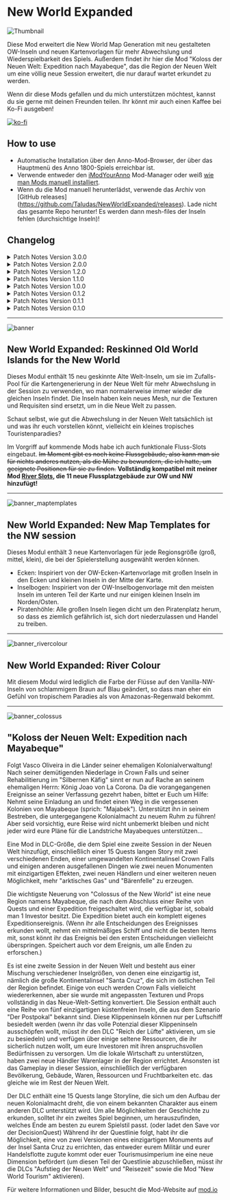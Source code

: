 # New World Expanded

![Thumbnail](https://user-images.githubusercontent.com/64583643/189413460-86d79429-272c-4c3a-b243-3733c109e044.png)

 Diese Mod erweitert die New World Map Generation mit neu gestalteten OW-Inseln und neuen Kartenvorlagen für mehr Abwechslung und Wiederspielbarkeit des Spiels. Außerdem findet ihr hier die Mod "Koloss der Neuen Welt: Expedition nach Mayabeque", das die Region der Neuen Welt um eine völlig neue Session erweitert, die nur darauf wartet erkundet zu werden.
 
 Wenn dir diese Mods gefallen und du mich unterstützen möchtest, kannst du sie gerne mit deinen Freunden teilen. Ihr könnt mir auch einen Kaffee bei Ko-Fi ausgeben!

[![ko-fi](https://ko-fi.com/img/githubbutton_sm.svg)](https://ko-fi.com/W7W8L558T)

## How to use

- Automatische Installation über den Anno-Mod-Browser, der über das Hauptmenü des Anno 1800-Spiels erreichbar ist.
- Verwende entweder den [iModYourAnno](https://github.com/anno-mods/iModYourAnno/releases) Mod-Manager oder weiß [wie man Mods manuell installiert](https://github.com/jakobharder/anno1800-mod-loader#mods).
- Wenn du die Mod manuell herunterlädst, verwende das Archiv von [GitHub releases] (https://github.com/Taludas/NewWorldExpanded/releases). Lade nicht das gesamte Repo herunter! Es werden dann mesh-files der Inseln fehlen (durchsichtige Inseln)!

## Changelog
<details>
    <summary>Patch Notes Version 3.0.0</summary>

* Neue Mod:
    - Hinzufügen von "Koloss der Neuen Welt: Expedition nach Mayabeque". Für weitere Informationen über diese Mod besucht bitte die Mod-Seite auf [mod.io](https://mod.io/g/anno-1800/m/colossus-of-the-new-world-finding-mayabeque)

* Updates:
    - Die Mod "Muddy Rivers Removed" wurde für GU18 angepasst:
      - Drastische Reduzierung der Dateigröße mit den neuen Möglichkeiten von Loader11.

</details>
<details>
    <summary>Patch Notes Version 2.0.0</summary>

* Updates:
    - Die Mod wurde für GU18 angepasst:
      - Anpassungen für die alleinige Nutzung über mod.io (vorher fehlten Inseltexturen).
      - Drastische Reduzierung der Dateigröße mit den neuen Möglichkeiten von Loader11.

* Anpassungen:
    - Ich habe eine Version zur Verfügung gestellt, die eine randomisierte Kartenvorlage für die Neue Welt verwendet (hauptsächlich für die Verwendung mit mod.io, fortgeschrittene Benutzer können iMYA für mehr Anpassungsmöglichkeiten verwenden)
 
</details>
<details>
    <summary>Patch Notes Version 1.2.0</summary>

* Anpassungen:
    - Um die Dateigröße gering zu halten, habe ich die Mod in zwei Mods aufgeteilt: "Muddy Rivers removed" und "New World Expanded". Die erste ersetzt nur die Flussfarbe der NW-Insel durch eine blaue. New World Expanded ist die Hauptmod, der die neu geskinnten Inseln hinzufügt!

* Aktualisierungen:
    - Die Mod wurde für eine bessere Nutzung mit iModYourAnno v0.5 angepasst, die standardmäßig verwendete Kartenvorlage ist jetzt "Corners". Das Problem mit der endlosen Ladeschleife bei mehreren Spielern aufgrund von fehlerhaften iMYA-Einstellungen wurde behoben. Unabhängig davon, was man in iMYA einstellt, erhält man nun immer eine der drei Kartenvorlagen.

</details>
<details>
    <summary>Patch Notes Version 1.1.0</summary>

* Aktualisierungen:
  - Aktualisierung der Mod, so dass nur noch ein Mod-Ordner anstelle der separaten Installationsverzeichnisse verwendet wird.

</details>
<details>
    <summary>Patch Notes Version 1.0.0</summary>

* Aktualisierungen:
  - Alle Inseldateien auf GU16 Version aktualisiert.
    - Vergrößerte Kartenvorlagen für GU16 hinzugefügt (neues Savegame erforderlich, alte Kartenvorlagen vergrößern sich nicht auf die neuen, sondern verwenden die alte Erweiterung)
    - muddy rivers mit neuen Inseln aus GU16 aktualisiert
    - Modularität durch iMYA vorbereitet, im Moment sind nur die Kartenvorlagen modular, wenn man die neuen Inseln deaktivieren will oder keine schlammigen Flüsse will, muss man die Assets-Datei jetzt manuell bearbeiten (die <Include> Tags mit der entsprechenden xml-Datei entfernen).

</details>
<details>
    <summary>Patch Notes Version 0.1.2</summary>

* Ein Fehler wurde behoben, bei dem einige Inseln nicht die neue Textur erhielten. Bitte ladet die neueste Version herunter und überschreibt den Download von v0.1.0!
* 
</details>
<details>
    <summary>Patch Notes Version 0.1.1</summary>

* HOTFIX: Ich habe vergessen, die wichtigste Datei von allen hinzuzufügen! Die Materialset-Texturdatei! Bitte ladet die neueste Version herunter und überschreibt den Download von v0.1.0!
* 
</details>
<details>
    <summary>Patch Notes Version 0.1.0</summary>

* Inseldateien hinzugefügt.
* Neu geskinnte OW-Inseln zum Zufalls-Pool hinzugefügt
* Neue Kartenvorlagen hinzugefügt
* Version mit blauen Flüssen in NW anstelle von schlammigen Flüssen hinzugefügt
</details>

-----

![banner](https://user-images.githubusercontent.com/64583643/189413451-f866f2cf-2e93-4c53-9e47-547e6d874627.png)
## New World Expanded: Reskinned Old World Islands for the New World
Dieses Modul enthält 15 neu geskinnte Alte Welt-Inseln, um sie im Zufalls-Pool für die Kartengenerierung in der Neue Welt für mehr Abwechslung in der Session zu verwenden, wo man normalerweise immer wieder die gleichen Inseln findet. Die Inseln haben kein neues Mesh, nur die Texturen und Requisiten sind ersetzt, um in die Neue Welt zu passen.

Schaut selbst, wie gut die Abwechslung in der Neuen Welt tatsächlich ist und was ihr euch vorstellen könnt, vielleicht ein kleines tropisches Touristenparadies?

Im Vorgriff auf kommende Mods habe ich auch funktionale Fluss-Slots eingebaut. ~~Im Moment gibt es noch keine Flussgebäude, also kann man sie für nichts anderes nutzen, als die Mühe zu bewundern, die ich hatte, um geeignete Positionen für sie zu finden.~~ **Vollständig kompatibel mit meiner Mod [River Slots](https://github.com/Taludas/RiverSlots), die 11 neue Flussplatzgebäude zur OW und NW hinzufügt!**

-----

![banner_maptemplates](https://user-images.githubusercontent.com/64583643/210533908-00429c86-5cb7-464f-8e04-d044400c6ca5.png)
## New World Expanded: New Map Templates for the NW session
Dieses Modul enthält 3 neue Kartenvorlagen für jede Regionsgröße (groß, mittel, klein), die bei der Spielerstellung ausgewählt werden können.
- Ecken: Inspiriert von der OW-Ecken-Kartenvorlage mit großen Inseln in den Ecken und kleinen Inseln in der Mitte der Karte.
- Inselbogen: Inspiriert von der OW-Inselbogenvorlage mit den meisten Inseln im unteren Teil der Karte und nur einigen kleinen Inseln im Norden/Osten.
- Piratenhöhle: Alle großen Inseln liegen dicht um den Piratenplatz herum, so dass es ziemlich gefährlich ist, sich dort niederzulassen und Handel zu treiben.

-----

![banner_rivercolour](https://user-images.githubusercontent.com/64583643/189413458-592e3a64-f896-42ed-a016-98c2d7551e0b.png)
## New World Expanded: River Colour
Mit diesem Modul wird lediglich die Farbe der Flüsse auf den Vanilla-NW-Inseln von schlammigem Braun auf Blau geändert, so dass man eher ein Gefühl von tropischem Paradies als von Amazonas-Regenwald bekommt.

-----

![banner_colossus](https://github.com/Taludas/NewWorldExpanded/assets/64583643/c4aaa035-478a-49c6-9db0-7f7abbabac12)
## "Koloss der Neuen Welt: Expedition nach Mayabeque"

Folgt Vasco Oliveira in die Länder seiner ehemaligen Kolonialverwaltung! Nach seiner demütigenden Niederlage in Crown Falls und seiner Rehabilitierung im "Silbernen Käfig" sinnt er nun auf Rache an seinem ehemaligen Herrn: König Joao von La Corona. Da die vorangegangenen Ereignisse an seiner Verfassung gezehrt haben, bittet er Euch um Hilfe: Nehmt seine Einladung an und findet einen Weg in die vergessenen Kolonien von Mayabeque (sprich: "Majabek"). Unterstützt ihn in seinem Bestreben, die untergegangene Kolonialmacht zu neuem Ruhm zu führen! Aber seid vorsichtig, eure Reise wird nicht unbemerkt bleiben und nicht jeder wird eure Pläne für die Landstriche Mayabeques unterstützen...

Eine Mod in DLC-Größe, die dem Spiel eine zweite Session in der Neuen Welt hinzufügt, einschließlich einer 15 Quests langen Story mit zwei verschiedenen Enden, einer umgewandelten Kontinentalinsel Crown Falls und einigen anderen ausgefallenen Dingen wie zwei neuen Monumenten mit einzigartigen Effekten, zwei neuen Händlern und einer weiteren neuen Möglichkeit, mehr "arktisches Gas" und "Bärenfelle" zu erzeugen.

Die wichtigste Neuerung von "Colossus of the New World" ist eine neue Region namens Mayabeque, die nach dem Abschluss einer Reihe von Quests und einer Expedition freigeschaltet wird, die verfügbar ist, sobald man 1 Investor besitzt. Die Expedition bietet auch ein komplett eigenes Expeditionsereignis. (Wenn ihr alle Entscheidungen des Ereignisses erkunden wollt, nehmt ein mittelmäßiges Schiff und nicht die besten Items mit, sonst könnt ihr das Ereignis bei den ersten Entscheidungen vielleicht überspringen. Speichert auch vor dem Ereignis, um alle Enden zu erforschen.)

Es ist eine zweite Session in der Neuen Welt und besteht aus einer Mischung verschiedener Inselgrößen, von denen eine einzigartig ist, nämlich die große Kontinentalinsel "Santa Cruz", die sich im östlichen Teil der Region befindet. Einige von euch werden Crown Falls vielleicht wiedererkennen, aber sie wurde mit angepassten Texturen und Props vollständig in das Neue-Welt-Setting konvertiert. Die Session enthält auch eine Reihe von fünf einzigartigen küstenfreien Inseln, die aus dem Szenario "Der Postpokal" bekannt sind. Diese Klippeninseln können nur per Luftschiff besiedelt werden (wenn ihr das volle Potenzial dieser Klippeninseln ausschöpfen wollt, müsst ihr den DLC "Reich der Lüfte" aktivieren, um sie zu besiedeln) und verfügen über einige seltene Ressourcen, die ihr sicherlich nutzen wollt, um eure Investoren mit ihren anspruchsvollen Bedürfnissen zu versorgen. Um die lokale Wirtschaft zu unterstützen, haben zwei neue Händler Warenlager in der Region errichtet. Ansonsten ist das Gameplay in dieser Session, einschließlich der verfügbaren Bevölkerung, Gebäude, Waren, Ressourcen und Fruchtbarkeiten etc. das gleiche wie im Rest der Neuen Welt. 

Der DLC enthält eine 15 Quests lange Storyline, die sich um den Aufbau der neuen Kolonialmacht dreht, die von einem bekannten Charakter aus einem anderen DLC unterstützt wird. Um alle Möglichkeiten der Geschichte zu erkunden, solltet ihr ein zweites Spiel beginnen, um herauszufinden, welches Ende am besten zu eurem Spielstil passt. (oder ladet den Save vor der DecisionQuest) Während ihr der Questlinie folgt, habt ihr die Möglichkeit, eine von zwei Versionen eines einzigartigen Monuments auf der Insel Santa Cruz zu errichten, das entweder eurem Militär und eurer Handelsflotte zugute kommt oder euer Tourismusimperium ine eine neue Dimension befördert (um diesen Teil der Questlinie abzuschließen, müsst ihr die DLCs "Aufstieg der Neuen Welt" und "Reisezeit" sowie die Mod "New World Tourism" aktivieren).

Für weitere Informationen und Bilder, besucht die Mod-Website auf [mod.io](https://mod.io/g/anno-1800/m/colossus-of-the-new-world-finding-mayabeque)
